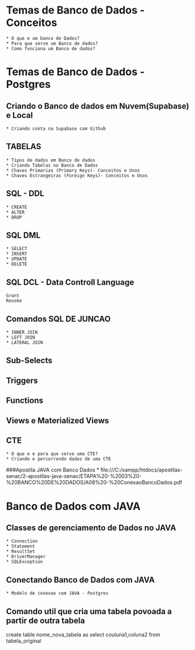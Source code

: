 # Temas de Banco de Dados -Conceitos
    * O que e um banco de Dados?
    * Para que serve um Banco de dados?
    * Como funciona um Banco de dados?

# Temas de Banco de Dados - Postgres
## Criando o Banco de dados em Nuvem(Supabase) e Local
    * Criando conta na Supabase com Github

## TABELAS
	* Tipos de dados em Banco de dados  
    * Criando Tabelas no Banco de Dados
    * Chaves Primarias (Primary Keys)- Conceitos e Usos
    * Chaves Estrangeiras (Foreign Keys)- Conceitos e Usos
## SQL - DDL
    * CREATE
    * ALTER 
    * DROP

## SQL DML 
    * SELECT
    * INSERT
    * UPDATE
    * DELETE

## SQL DCL - Data Controll Language 
    Grant
    Revoke

## Comandos SQL DE JUNCAO
    * INNER JOIN
    * LEFT JOIN
    * LATERAL JOIN

## Sub-Selects

## Triggers

## Functions

## Views e Materialized Views

## CTE
    * O que e e para que serve uma CTE?
    * Criando e percorrendo dados de uma CTE

###Apostila JAVA com Banco Dados
        * file:///C:/xampp/htdocs/apostilas-senac/2-apostilas-java-senac/ETAPA%20-%2003%20-%20BANCO%20DE%20DADOS/A08%20-%20ConexaoBancoDados.pdf

# Banco de Dados com JAVA
## Classes de gerenciamento de Dados no JAVA
    * Connection
    * Statement
    * ResultSet  
    * DriverManager
    * SQLException
## Conectando Banco de Dados com JAVA
    * Modelo de conexao com JAVA - Postgres
	
## Comando util que cria uma tabela povoada a partir de outra tabela 
create table nome_nova_tabela as select couluna1,coluna2 from tabela_original
		  
